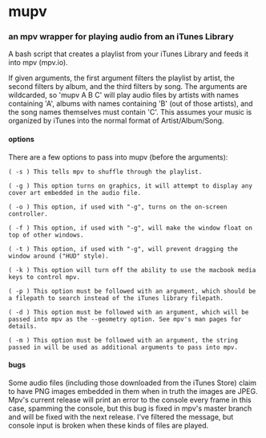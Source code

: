 # mupv

### an mpv wrapper for playing audio from an iTunes Library

A bash script that creates a playlist from your iTunes Library and feeds it into mpv (mpv.io).

If given arguments, the first argument filters the playlist by artist, the second filters by album, and the third filters by song. The arguments are wildcarded, so 'mupv A B C' will play audio files by artists with names containing 'A', albums with names containing 'B' (out of those artists), and the song names themselves must contain 'C'. This assumes your music is organized by iTunes into the normal format of Artist/Album/Song.

#### options

There are a few options to pass into mupv (before the arguments):

	( -s ) This tells mpv to shuffle through the playlist.

	( -g ) This option turns on graphics, it will attempt to display any cover art embedded in the audio file.

	( -o ) This option, if used with "-g", turns on the on-screen controller.

	( -f ) This option, if used with "-g", will make the window float on top of other windows.

	( -t ) This option, if used with "-g", will prevent dragging the window around ("HUD" style).

	( -k ) This option will turn off the ability to use the macbook media keys to control mpv.

	( -p ) This option must be followed with an argument, which should be a filepath to search instead of the iTunes library filepath.

	( -d ) This option must be followed with an argument, which will be passed into mpv as the --geometry option. See mpv's man pages for details.

	( -m ) This option must be followed with an argument, the string passed in will be used as additional arguments to pass into mpv.

#### bugs

Some audio files (including those downloaded from the iTunes Store) claim to have PNG images embedded in them when in truth the images are JPEG. Mpv's current release will print an error to the console every frame in this case, spamming the console, but this bug is fixed in mpv's master branch and will be fixed with the next release. I've filtered the message, but console input is broken when these kinds of files are played.
